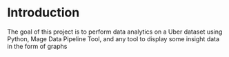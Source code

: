 # Introduction
The goal of this project is to perform data analytics on a Uber dataset using Python, Mage Data Pipeline Tool, and any tool to display some insight data in the form of graphs

